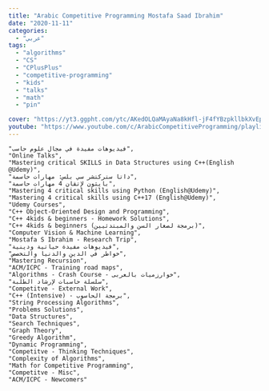 ```yaml
---
title: "Arabic Competitive Programming Mostafa Saad Ibrahim"
date: "2020-11-11"
categories:
  - "عربي"
tags:
  - "algorithms"
  - "CS"
  - "CPlusPlus"
  - "competitive-programming"
  - "kids"
  - "talks"
  - "math"
  - "pin"

cover: "https://yt3.ggpht.com/ytc/AKedOLQaMAyaNa8kHfl-jF4fYBzpkllbkXvEpQkFOjl5=s88-c-k-c0x00ffffff-no-rj"
youtube: "https://www.youtube.com/c/ArabicCompetitiveProgramming/playlists"
---
```


    "فيديوهات مفيدة في مجال علوم حاسب",
    "Online Talks",
    "Mastering critical SKILLS in Data Structures using C++(English @Udemy)",
    "داتا ستركتشر سي بلس: مهارات حاسمة",
    "بايثون لإتقان 4 مهارات حاسمة",
    "Mastering 4 critical skills using Python (English@Udemy)",
    "Mastering 4 critical skills using C++17 (English@Udemy)",
    "Udemy Courses",
    "C++ Object-Oriented Design and Programming",
    "C++ 4kids & beginners - Homework Solutions",
    "C++ 4kids & beginners (برمجة لصغار السن والمبتدئيين)",
    "Computer Vision & Machine Learning",
    "Mostafa S Ibrahim - Research Trip",
    "فيديوهات مفيدة حياتية ودينية",
    "خواطر في الدين والدنيا والتخصص",
    "Mastering Recursion",
    "ACM/ICPC - Training road maps",
    "Algorithms - Crash Course - خوارزميات بالعربى",
    "سلسلة حاسبات لإرشاد الطلبة",
    "Competitve - External Work",
    "C++ (Intensive) - برمجة الحاسوب",
    "String Processing Algorithms",
    "Problems Solutions",
    "Data Structures",
    "Search Techniques",
    "Graph Theory",
    "Greedy Algorithm",
    "Dynamic Programming",
    "Competitve - Thinking Techniques",
    "Complexity of Algorithms",
    "Math for Competitive Programming",
    "Competitve - Misc",
    "ACM/ICPC - Newcomers"